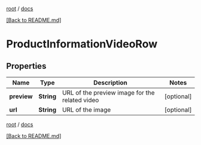 [root](./../ "root") / [docs](./ "docs")

[[Back to README.md]](./../README.md "[Back to README.md]")

# ProductInformationVideoRow

## Properties

| Name | Type | Description | Notes |
|------------ | ------------- | ------------- | -------------|
|**preview** | **String** | URL of the preview image for the related video |  [optional] |
|**url** | **String** | URL of the image |  [optional] |

[root](./../ "root") / [docs](./ "docs")

[[Back to README.md]](./../README.md "[Back to README.md]")
